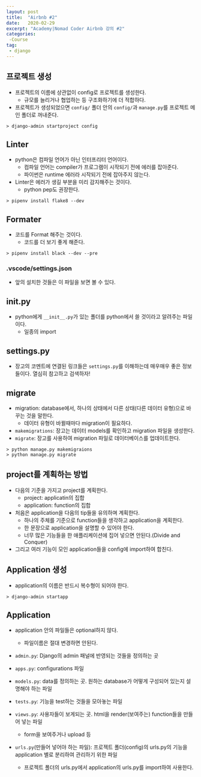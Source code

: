 ```yaml
---
layout: post
title:  "Airbnb #2"
date:   2020-02-29
excerpt: "Academy|Nomad Coder Airbnb 강의 #2"
categories: 
 -Course
tag:
 - django
---
```


## 프로젝트 생성

* 프로젝트의 이름에 상관없이 config로 프로젝트를 생성한다.
   * 규모를 늘리거나 협업하는 등 구조화하기에 더 적합하다.
* 프로젝트가 생성되었으면 `config/` 폴더 안의 `config/`과 `manage.py`를 프로젝트 메인 폴더로 꺼내준다.

```linux
> django-admin startproject config
```

## Linter
* python은 컴파일 언어가 아닌 인터프리터 언어이다.
   * 컴파일 언어는 compiler가 프로그램이 시작되기 전에 에러를 잡아준다.
   * 파이썬은 runtime 에러라 시작되기 전에 잡아주지 않는다.
* Linter은 에러가 생길 부분을 미리 감지해주는 것이다.
   * python pep도 권장한다.

```linux
> pipenv install flake8 --dev
```

## Formater
* 코드를 Format 해주는 것이다.
   * 코드를 더 보기 좋게 해준다.

```linux
> pipenv install black --dev --pre
```

### .vscode/settings.json
* 앞의 설치한 것들은 이 파일을 보면 볼 수 있다.

## __init__.py
* python에게 `__init__.py`가 있는 폴더를 python에서 쓸 것이라고 알려주는 파일이다.
   * 일종의 import

## settings.py
* 장고의 코멘트에 연결된 링크들은 `settings.py`를 이해하는데 매우매우 좋은 정보들이다. 열심히 참고하고 검색하자!

## migrate
* migration: database에서, 하나의 상태에서 다른 상태(다른 데이터 유형)으로 바꾸는 것을 말한다.
   * 데이터 유형이 바뀔때마다 migration이 필요하다.
* `makemigrations`: 장고는 데이터 models를 확인하고 migration 파일을 생성한다.
* `migrate`: 장고를 사용하여 migration 파일로 데이터베이스를 업데이트한다.

```linux
> python manage.py makemigraions
> python manage.py migrate
```

## project를 계획하는 방법
* 다음의 기준을 가지고 project를 계획한다.
   * project: applicatin의 집합
   * application: function의 집합
* 처음은 application을 다음의 tip들을 유의하며 계획한다.
   * 하나의 주체를 기준으로 function들을 생각하고 application을 계획한다.
   * 한 문장으로 application을 설명할 수 있어야 한다.
   * 너무 많은 기능들을 한 애플리케이션에 집어 넣으면 안된다.(Divide and Conquer)
* 그리고 여러 기능이 모인 application들을 config에 import하여 합친다.

## Application 생성
* application의 이름은 반드시 복수형이 되어야 한다.

```linux
> django-admin startapp
```

## Application
* application 안의 파일들은 optional하지 않다.
   * 파일이름은 절대 변경하면 안된다.

* `admin.py`: Django의 admin 패널에 반영되는 것들을 정의하는 곳
* `apps.py`: configurations 파일
* `models.py`: data를 정의하는 곳. 원하는 database가 어떻게 구성되어 있는지 설명해야 하는 파일
* `tests.py`: 기능을 test하는 것들을 모아놓는 파일
* `views.py`: 사용자들이 보게되는 곳. html을 render(보여주는) function들을 만들어 넣는 파일
   * form을 보여주거나 upload 등
* `urls.py`(만들어 넣어야 하는 파일): 프로젝트 폴더(config)의 urls.py의 기능을 application 별로 분리하여 관리하기 위한 파일
   * 프로젝트 폴더의 urls.py에서 application의 urls.py를 import하여 사용한다.
